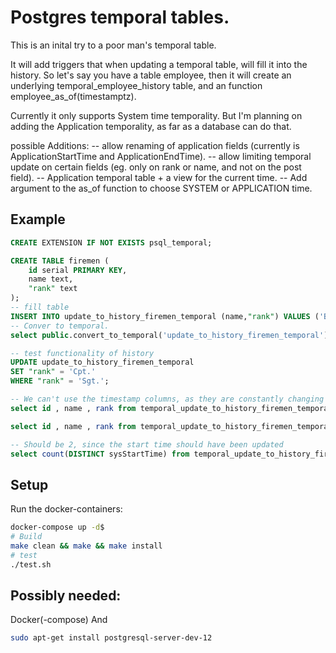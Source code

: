 # Postgres temporal tables.
This is an inital try to a poor man's temporal table. 

It will add triggers that when updating a temporal table, will fill it into the history.
So let's say you have a table employee, then it will create an underlying temporal_employee_history table, and an function employee_as_of(timestamptz).

Currently it only supports System time temporality. But I'm planning on adding the Application temporality, as far as a database can do that.

possible Additions: 
-- allow renaming of application fields (currently is ApplicationStartTime and ApplicationEndTime).
-- allow limiting temporal update on certain fields (eg. only on rank or name, and not on the post field).
-- Application temporal table + a view for the current time.
-- Add argument to the as_of function to choose SYSTEM or APPLICATION time.

## Example

```SQL
CREATE EXTENSION IF NOT EXISTS psql_temporal;

CREATE TABLE firemen (
	id serial PRIMARY KEY,
	name text,
	"rank" text
);
-- fill table
INSERT INTO update_to_history_firemen_temporal (name,"rank") VALUES ('Bram','Sgt.');
-- Conver to temporal.
select public.convert_to_temporal('update_to_history_firemen_temporal');

-- test functionality of history
UPDATE update_to_history_firemen_temporal 
SET "rank" = 'Cpt.'
WHERE "rank" = 'Sgt.';

-- We can't use the timestamp columns, as they are constantly changing
select id , name , rank from temporal_update_to_history_firemen_temporal_history;

select id , name , rank from temporal_update_to_history_firemen_temporal_history where sysendtime is null;

-- Should be 2, since the start time should have been updated
select count(DISTINCT sysStartTime) from temporal_update_to_history_firemen_temporal_history;
```


## Setup
Run the docker-containers:
```bash
docker-compose up -d$
# Build
make clean && make && make install
# test
./test.sh
```

## Possibly needed:
Docker(-compose)
And
```bash
sudo apt-get install postgresql-server-dev-12
```

